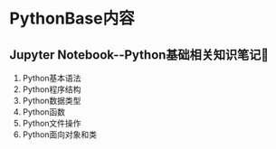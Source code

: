 
# PythonBase内容
## Jupyter Notebook--Python基础相关知识笔记📒
1. Python基本语法
2. Python程序结构
3. Python数据类型
4. Python函数
5. Python文件操作
6. Python面向对象和类
